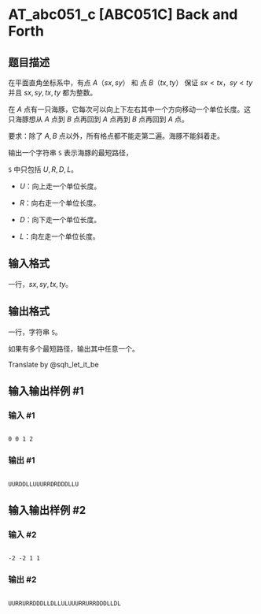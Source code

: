 # AT_abc051_c [ABC051C] Back and Forth

## 题目描述

在平面直角坐标系中，有点 $A（sx,sy）$ 和 点 $B（tx,ty）$ 保证 $sx<tx$，$sy<ty$ 并且 $sx,sy,tx,ty$ 都为整数。

在 $A$ 点有一只海豚，它每次可以向上下左右其中一个方向移动一个单位长度。这只海豚想从 $A$ 点到 $B$ 点再回到 $A$ 点再到 $B$ 点再回到 $A$ 点。

要求：除了 $A,B$ 点以外，所有格点都不能走第二遍。海豚不能斜着走。

输出一个字符串 `S` 表示海豚的最短路径，
`S` 中只包括 $U,R,D,L$。
- $U$：向上走一个单位长度。 
- $R$：向右走一个单位长度。 
- $D$：向下走一个单位长度。 
- $L$：向左走一个单位长度。

## 输入格式

一行，$sx,sy,tx,ty$。

## 输出格式

一行，字符串 `S`。

如果有多个最短路径，输出其中任意一个。

Translate by @sqh_let_it_be

## 输入输出样例 #1

### 输入 #1

```
0 0 1 2
```

### 输出 #1

```
UURDDLLUUURRDRDDDLLU
```

## 输入输出样例 #2

### 输入 #2

```
-2 -2 1 1
```

### 输出 #2

```
UURRURRDDDLLDLLULUUURRURRDDDLLDL
```